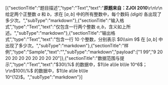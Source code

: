 [{"sectionTitle":"题目描述","type":"Text","text":"**原题来自：ZJOI 2010**\r\n\r\n给定两个正整数 $a$ 和 $b$，求在 $[a,b]$ 中的所有整数中，每个数码 *(digit)* 各出现了多少次。","subType":"markdown"},{"sectionTitle":"输入格式","type":"Text","text":"仅包含一行两个整数 $a,b$，含义如上所述。","subType":"markdown"},{"sectionTitle":"输出格式","type":"Text","text":"包含一行 $10$ 个整数，分别表示 $0\\sim 9$ 在 $[a,b]$ 中出现了多少次。","subType":"markdown"},{"sectionTitle":"样例","type":"Sample","text":"","subType":"markdown","payload":["1 99","9 20 20 20 20 20 20 20 20 20"]},{"sectionTitle":"数据范围与提示","type":"Text","text":"$30\\%$ 的数据中，$1\\le a\\le b\\le 10^6$；  \r\n$100\\%$ 的数据中，$1\\le a\\le b\\le 10^{12}$。","subType":"markdown"}]